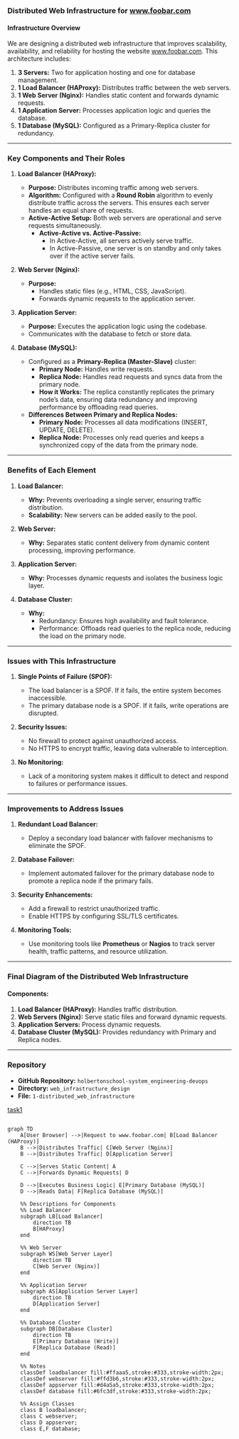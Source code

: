 ### Distributed Web Infrastructure for www.foobar.com

#### Infrastructure Overview
We are designing a distributed web infrastructure that improves scalability, availability, and reliability for hosting the website www.foobar.com. This architecture includes:

1. **3 Servers:** Two for application hosting and one for database management.
2. **1 Load Balancer (HAProxy):** Distributes traffic between the web servers.
3. **1 Web Server (Nginx):** Handles static content and forwards dynamic requests.
4. **1 Application Server:** Processes application logic and queries the database.
5. **1 Database (MySQL):** Configured as a Primary-Replica cluster for redundancy.

---

### Key Components and Their Roles

1. **Load Balancer (HAProxy):**
   - **Purpose:** Distributes incoming traffic among web servers.
   - **Algorithm:** Configured with a **Round Robin** algorithm to evenly distribute traffic across the servers. This ensures each server handles an equal share of requests.
   - **Active-Active Setup:** Both web servers are operational and serve requests simultaneously.
     - **Active-Active vs. Active-Passive:**
       - In Active-Active, all servers actively serve traffic.
       - In Active-Passive, one server is on standby and only takes over if the active server fails.

2. **Web Server (Nginx):**
   - **Purpose:**
     - Handles static files (e.g., HTML, CSS, JavaScript).
     - Forwards dynamic requests to the application server.

3. **Application Server:**
   - **Purpose:** Executes the application logic using the codebase.
   - Communicates with the database to fetch or store data.

4. **Database (MySQL):**
   - Configured as a **Primary-Replica (Master-Slave)** cluster:
     - **Primary Node:** Handles write requests.
     - **Replica Node:** Handles read requests and syncs data from the primary node.
     - **How it Works:** The replica constantly replicates the primary node’s data, ensuring data redundancy and improving performance by offloading read queries.
   - **Differences Between Primary and Replica Nodes:**
     - **Primary Node:** Processes all data modifications (INSERT, UPDATE, DELETE).
     - **Replica Node:** Processes only read queries and keeps a synchronized copy of the data from the primary node.

---

### Benefits of Each Element

1. **Load Balancer:**
   - **Why:** Prevents overloading a single server, ensuring traffic distribution.
   - **Scalability:** New servers can be added easily to the pool.

2. **Web Server:**
   - **Why:** Separates static content delivery from dynamic content processing, improving performance.

3. **Application Server:**
   - **Why:** Processes dynamic requests and isolates the business logic layer.

4. **Database Cluster:**
   - **Why:**
     - Redundancy: Ensures high availability and fault tolerance.
     - Performance: Offloads read queries to the replica node, reducing the load on the primary node.

---

### Issues with This Infrastructure

1. **Single Points of Failure (SPOF):**
   - The load balancer is a SPOF. If it fails, the entire system becomes inaccessible.
   - The primary database node is a SPOF. If it fails, write operations are disrupted.

2. **Security Issues:**
   - No firewall to protect against unauthorized access.
   - No HTTPS to encrypt traffic, leaving data vulnerable to interception.

3. **No Monitoring:**
   - Lack of a monitoring system makes it difficult to detect and respond to failures or performance issues.

---

### Improvements to Address Issues

1. **Redundant Load Balancer:**
   - Deploy a secondary load balancer with failover mechanisms to eliminate the SPOF.

2. **Database Failover:**
   - Implement automated failover for the primary database node to promote a replica node if the primary fails.

3. **Security Enhancements:**
   - Add a firewall to restrict unauthorized traffic.
   - Enable HTTPS by configuring SSL/TLS certificates.

4. **Monitoring Tools:**
   - Use monitoring tools like **Prometheus** or **Nagios** to track server health, traffic patterns, and resource utilization.

---

### Final Diagram of the Distributed Web Infrastructure

#### Components:
1. **Load Balancer (HAProxy):** Handles traffic distribution.
2. **Web Servers (Nginx):** Serve static files and forward dynamic requests.
3. **Application Servers:** Process dynamic requests.
4. **Database Cluster (MySQL):** Provides redundancy with Primary and Replica nodes.

---

### Repository
- **GitHub Repository:** `holbertonschool-system_engineering-devops`
- **Directory:** `web_infrastructure_design`
- **File:** `1-distributed_web_infrastructure`


[task1](task1.mmd)

```mermaid

graph TD
    A[User Browser] -->|Request to www.foobar.com| B[Load Balancer (HAProxy)]
    B -->|Distributes Traffic| C[Web Server (Nginx)]
    B -->|Distributes Traffic| D[Application Server]

    C -->|Serves Static Content| A
    C -->|Forwards Dynamic Requests| D

    D -->|Executes Business Logic| E[Primary Database (MySQL)]
    D -->|Reads Data| F[Replica Database (MySQL)]

    %% Descriptions for Components
    %% Load Balancer
    subgraph LB[Load Balancer]
        direction TB
        B[HAProxy]
    end

    %% Web Server
    subgraph WS[Web Server Layer]
        direction TB
        C[Web Server (Nginx)]
    end

    %% Application Server
    subgraph AS[Application Server Layer]
        direction TB
        D[Application Server]
    end

    %% Database Cluster
    subgraph DB[Database Cluster]
        direction TB
        E[Primary Database (Write)]
        F[Replica Database (Read)]
    end

    %% Notes
    classDef loadbalancer fill:#ffaaa5,stroke:#333,stroke-width:2px;
    classDef webserver fill:#ffd3b6,stroke:#333,stroke-width:2px;
    classDef appserver fill:#d4a5a5,stroke:#333,stroke-width:2px;
    classDef database fill:#6fc3df,stroke:#333,stroke-width:2px;

    %% Assign Classes
    class B loadbalancer;
    class C webserver;
    class D appserver;
    class E,F database;

```
